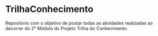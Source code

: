 # TrilhaConhecimento
Repositório com o objetivo de postar todas as atividades realizadas ao decorrer do 2° Módulo do Projeto Trilha do Conhecimento. 
